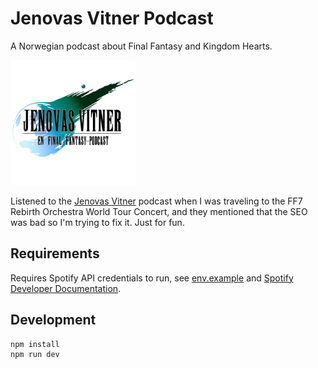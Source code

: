 # Jenovas Vitner Podcast

A Norwegian podcast about Final Fantasy and Kingdom Hearts.

<img src="logo.png" alt="Jenovas Vitner Podcast Logo" height="200" width="200" />

Listened to the [Jenovas Vitner](https://open.spotify.com/show/0jxTtqiycCBwCcXGqGawoa?si=3547f6c095d343e5) podcast when I was traveling to the FF7 Rebirth Orchestra World Tour Concert, and they mentioned that the SEO was bad so I'm trying to fix it. Just for fun.

## Requirements

Requires Spotify API credentials to run, see [env.example](.env.example) and [Spotify Developer Documentation](https://developer.spotify.com/documentation/web-api).

## Development

```base
npm install
npm run dev
```

